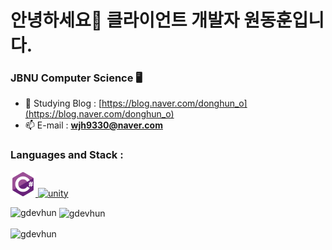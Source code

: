 <h1 align="left">안녕하세요👋 클라이언트 개발자 원동훈입니다.</h1>
<h3 align="left">JBNU Computer Science 🖥 </h3> 

- 📝 Studying Blog : [https://blog.naver.com/donghun_o](https://blog.naver.com/donghun_o)
- 📫 E-mail : **wjh9330@naver.com**


<p align="left">
</p>

<h3 align="left">Languages and Stack : </h3>
<p align="left"> <a href="https://www.w3schools.com/cs/" target="_blank" rel="noreferrer"> <img src="https://raw.githubusercontent.com/devicons/devicon/master/icons/csharp/csharp-original.svg" alt="csharp" width="40" height="40"/> </a> <a href="https://unity.com/" target="_blank" rel="noreferrer"> <img src="https://www.vectorlogo.zone/logos/unity3d/unity3d-icon.svg" alt="unity" width="40" height="40"/> </a> </p>

<p><img align="left" src="https://github-readme-stats.vercel.app/api/top-langs?username=gdevhun&show_icons=true&locale=en&layout=compact" alt="gdevhun" /></p>

<p>&nbsp;<img align="center" src="https://github-readme-stats.vercel.app/api?username=gdevhun&show_icons=true&locale=en" alt="gdevhun" /></p>

<p><img align="center" src="https://github-readme-streak-stats.herokuapp.com/?user=gdevhun&" alt="gdevhun" /></p>

